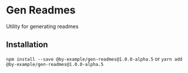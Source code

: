 # Gen Readmes

Utility for generating readmes

## Installation

`npm install --save @by-example/gen-readmes@1.0.0-alpha.5`
or
`yarn add @by-example/gen-readmes@1.0.0-alpha.5`

